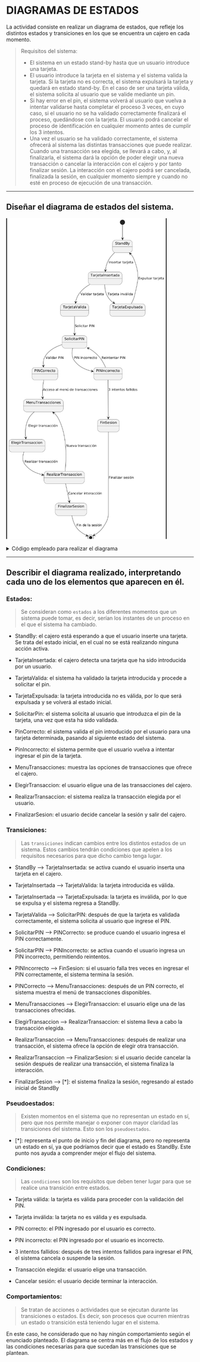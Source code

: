 # DIAGRAMAS DE ESTADOS

La actividad consiste en realizar un diagrama de estados, que refleje los distintos estados y transiciones en los que se encuentra un cajero en cada momento.

> Requisitos del sistema:
>  - El sistema en un estado stand-by hasta que un usuario introduce una tarjeta.
>  - El usuario introduce la tarjeta en el sistema y el sistema valida la tarjeta. Si la tarjeta no es correcta, el sistema expulsará la tarjeta y quedará en estado stand-by. En el caso de ser una tarjeta válida, el sistema solicita al usuario que se valide mediante un pin.
>  - Si hay error en el pin, el sistema volverá al usuario que vuelva a intentar validarse hasta completar el proceso 3 veces, en cuyo caso, si el usuario no se ha validado correctamente finalizará el proceso, quedándose con la tarjeta. El usuario podrá cancelar el proceso de identificación en cualquier momento antes de cumplir los 3 intentos.
>  - Una vez el usuario se ha validado correctamente, el sistema ofrecerá al sistema las distintas transacciones que puede realizar. Cuando una transacción sea elegida, se llevará a cabo, y, al finalizarla, el sistema dará la opción de poder elegir una nueva transacción o cancelar la interacción con el cajero y por tanto finalizar sesión. La interacción con el cajero podrá ser cancelada, finalizada la sesión, en cualquier momento siempre y cuando no esté en proceso de ejecución de una transacción.

<hr>

## Diseñar el diagrama de estados del sistema. 

![diagrama diseñado](https://github.com/Lmrocio/PRACTICA_DIAGRAMA_DE_ESTADOS/blob/main/Diagrama_estados.png?raw=true)

<details> <summary>Código empleado para realizar el diagrama</summary>

@startuml
[*] --> StandBy

StandBy --> TarjetaInsertada : Insertar tarjeta

TarjetaInsertada --> TarjetaValida : Validar tarjeta

TarjetaInsertada --> TarjetaExpulsada : Tarjeta inválida

TarjetaValida --> SolicitarPIN : Solicitar PIN

TarjetaExpulsada --> StandBy : Expulsar tarjeta

SolicitarPIN --> PINCorrecto : Validar PIN

SolicitarPIN --> PINIncorrecto : PIN incorrecto

PINIncorrecto --> SolicitarPIN : Reintentar PIN

PINIncorrecto --> FinSesion : 3 intentos fallidos

PINCorrecto --> MenuTransacciones : Acceso al menú de transacciones

FinSesion --> [*] : Finalizar sesión

MenuTransacciones --> ElegirTransaccion : Elegir transacción

ElegirTransaccion --> RealizarTransaccion : Realizar transacción

RealizarTransaccion --> MenuTransacciones : Nueva transacción

RealizarTransaccion --> FinalizarSesion : Cancelar interacción

FinalizarSesion --> [*] : Fin de la sesión

@enduml
  
</details>

<hr>

## Describir el diagrama realizado, interpretando cada uno de los elementos que aparecen en él.

### Estados:
> Se consideran como ``estados`` a los diferentes momentos que un sistema puede tomar, es decir, serían los instantes de un proceso en el que el sistema ha cambiado.

- StandBy: el cajero está esperando a que el usuario inserte una tarjeta. Se trata del estado inicial, en el cual no se está realizando ninguna acción activa.
  
- TarjetaInsertada: el cajero detecta una tarjeta que ha sido introducida por un usuario.
  
- TarjetaValida: el sistema ha validado la tarjeta introducida y procede a solicitar el pin.
  
- TarjetaExpulsada: la tarjeta introducida no es válida, por lo que será expulsada y se volverá al estado inicial.
  
- SolicitarPin: el sistema solicita al usuario que introduzca el pin de la tarjeta, una vez que esta ha sido validada.
  
- PinCorrecto: el sistema valida el pin introducido por el usuario para una tarjeta determinada, pasando al siguiente estado del sistema.
  
- PinIncorrecto: el sistema permite que el usuario vuelva a intentar ingresar el pin de la tarjeta.
  
- MenuTransacciones: muestra las opciones de transacciones que ofrece el cajero.
  
- ElegirTransaccion: el usuario eligue una de las transacciones del cajero.
  
- RealizarTransaccion: el sistema realiza la transacción elegida por el usuario.
  
- FinalizarSesion: el usuario decide cancelar la sesión y salir del cajero.
  
### Transiciones:
> Las ``transiciones`` indican cambios entre los distintos estados de un sistema. Estos cambios tendrán condiciones que apelen a los requisitos necesarios para que dicho cambio tenga lugar.

- StandBy --> TarjetaInsertada: se activa cuando el usuario inserta una tarjeta en el cajero.
  
- TarjetaInsertada --> TarjetaValida: la tarjeta introducida es válida.
  
- TarjetaInsertada --> TarjetaExpulsada: la tarjeta es inválida, por lo que se expulsa y el sistema regresa a StandBy.
  
- TarjetaValida --> SolicitarPIN: después de que la tarjeta es validada correctamente, el sistema solicita al usuario que ingrese el PIN.
  
- SolicitarPIN --> PINCorrecto: se produce cuando el usuario ingresa el PIN correctamente.
  
- SolicitarPIN --> PINIncorrecto: se activa cuando el usuario ingresa un PIN incorrecto, permitiendo reintentos.
  
- PINIncorrecto --> FinSesion: si el usuario falla tres veces en ingresar el PIN correctamente, el sistema termina la sesión.
  
- PINCorrecto --> MenuTransacciones: después de un PIN correcto, el sistema muestra el menú de transacciones disponibles.
  
- MenuTransacciones --> ElegirTransaccion: el usuario elige una de las transacciones ofrecidas.
  
- ElegirTransaccion --> RealizarTransaccion: el sistema lleva a cabo la transacción elegida.
  
- RealizarTransaccion --> MenuTransacciones: después de realizar una transacción, el sistema ofrece la opción de elegir otra transacción.
  
- RealizarTransaccion --> FinalizarSesion: si el usuario decide cancelar la sesión después de realizar una transacción, el sistema finaliza la interacción.
  
- FinalizarSesion --> [*]: el sistema finaliza la sesión, regresando al estado inicial de StandBy

### Pseudoestados:
> Existen momentos en el sistema que no representan un estado en sí, pero que nos permite manejar o exponer con mayor claridad las transiciones del sistema. Esto son los ``pseudoestados``.

- [*]: representa el punto de inicio y fin del diagrama, pero no representa un estado en sí, ya que podríamos decir que el estado es StandBy. Este punto nos ayuda a comprender mejor el flujo del sistema.
  
### Condiciones:
> Las ``condiciones`` son los requisitos que deben tener lugar para que se realice una transición entre estados.

- Tarjeta válida: la tarjeta es válida para proceder con la validación del PIN.
  
- Tarjeta inválida: la tarjeta no es válida y es expulsada.
  
- PIN correcto: el PIN ingresado por el usuario es correcto.
  
- PIN incorrecto: el PIN ingresado por el usuario es incorrecto.
  
- 3 intentos fallidos: después de tres intentos fallidos para ingresar el PIN, el sistema cancela o suspende la sesión.
  
- Transacción elegida: el usuario elige una transacción.
  
- Cancelar sesión: el usuario decide terminar la interacción.

### Comportamientos:
> Se tratan de acciones o actividades que se ejecutan durante las transiciones o estados. Es decir, son procesos que ocurren mientras un estado o transición está teniendo lugar en el sistema.

En este caso, he considerado que no hay ningún comportamiento según el enunciado planteado. El diagrama se centra más en el flujo de los estados y las condiciones necesarias para que sucedan las transiciones que se plantean.
